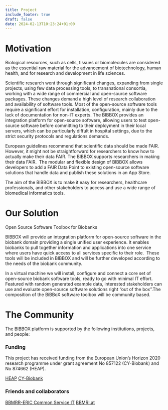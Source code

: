 ```yaml
---
title: Project
include_footer: true
draft: false
date: 2024-02-13T10:23:24+01:00
---
```


# Motivation
Biological resources, such as cells, tissues or biomolecules are considered as the essential raw material for the advancement of biotechnology, human health, and for research and development in life sciences.

Scientific research went through significant changes, expanding from single projects, using few data processing tools, to transnational consortia, working with a wide range of commercial and open-source software packages. These changes demand a high level of research collaboration and availability of software tools.
Most of the open-source software tools require a significant effort for installation, configuration, mainly due to the lack of documentation for non-IT experts. The BIBBOX provides an integration platform for open-source software, allowing users to test open-source software before committing to their deployment in their local servers, which can be particularly diffult in hospital settings, due to the strict security protocols and regulations demands.

European guidelines recommend that scientific data should be made FAIR. However, it might not be straightforward for researchers to know how to actually make their data FAIR. The BIBBOX supports researchers in making their data FAIR.  The modular and flexible design of BIBBOX allows developers to add a FAIR Data Point to existing open-source software solutions that handle data and publish these solutions in an App Store.

The aim of the BIBBOX is to make it easy for researchers, healthcare professionals, and other stakeholders to access and use a wide range of biomedical informatics tools.

# Our Solution
Open Source Software Toolbox for Biobanks

BIBBOX will provide an integration platform for open-source software in the biobank domain providing a single unified user experience. It enables biobanks to pull together information and applications into one service where users have quick access to all services specific to their role.  These tools will be included in BIBBOX and will be further developed according to the needs of the biobank community.

In a virtual machine we will install, configure and connect a core set of open-source biobank software tools, ready to go with minimal IT effort. Featured with random generated example data, interested stakeholders can use and evaluate open-source software solutions right “out of the box”.The composition of the BiBBoX software toolbox will be community based.

# The Community
The BIBBOX platform is supported by the following institutions, projects, and people:

### Funding
This project has received funding from the European Union’s Horizon 2020 research programme under grant agreement No 857122 (CY-Biobank) and No 874662 (HEAP).

[HEAP](https://heap-exposome.eu/)
[CY-Biobank](https://cordis.europa.eu/project/id/857122)

### Friends and collaborators
[BBMRR-ERIC Common Service IT](http://bbmri-eric.eu/about)
[BBMRI.at](http://bbmri.at/)